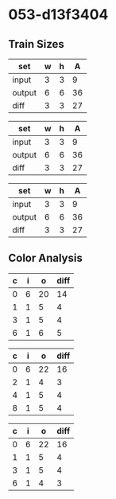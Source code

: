 # 053-d13f3404
## Train Sizes

|set|w|h|A|
|---|---|---|---|
|input|3|3|9|
|output|6|6|36|
|diff|3|3|27|


|set|w|h|A|
|---|---|---|---|
|input|3|3|9|
|output|6|6|36|
|diff|3|3|27|


|set|w|h|A|
|---|---|---|---|
|input|3|3|9|
|output|6|6|36|
|diff|3|3|27|


## Color Analysis

|c|i|o|diff|
|---|---|---|---|
|0|6|20|14|
|1|1|5|4|
|3|1|5|4|
|6|1|6|5|


|c|i|o|diff|
|---|---|---|---|
|0|6|22|16|
|2|1|4|3|
|4|1|5|4|
|8|1|5|4|


|c|i|o|diff|
|---|---|---|---|
|0|6|22|16|
|1|1|5|4|
|3|1|5|4|
|6|1|4|3|

